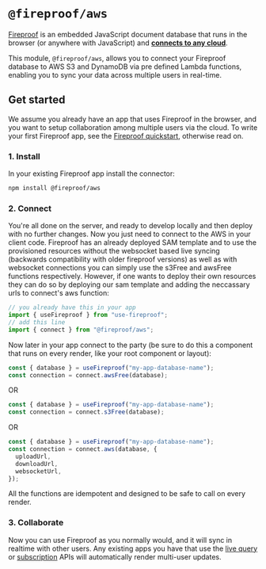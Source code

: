 # `@fireproof/aws`

[Fireproof](https://use-fireproof.com) is an embedded JavaScript document database that runs in the browser (or anywhere with JavaScript) and **[connects to any cloud](https://www.npmjs.com/package/@fireproof/connect)**.

This module, `@fireproof/aws`, allows you to connect your Fireproof database to AWS S3 and DynamoDB via pre defined Lambda functions, enabling you to sync your data across multiple users in real-time.

## Get started

We assume you already have an app that uses Fireproof in the browser, and you want to setup collaboration among multiple users via the cloud. To write your first Fireproof app, see the [Fireproof quickstart](https://use-fireproof.com/docs/react-tutorial), otherwise read on.

### 1. Install

In your existing Fireproof app install the connector:

```sh
npm install @fireproof/aws
```

### 2. Connect

You're all done on the server, and ready to develop locally and then deploy with no further changes. Now you just need to connect to the AWS in your client code. Fireproof has an already deployed SAM template and to use the provisioned resources without the websocket based live syncing (backwards compatibility with older fireproof versions) as well as with websocket connections you can simply use the s3Free and awsFree functions respectively. However, if one wants to deploy their own resources they can do so by deploying our sam template and adding the neccassary urls to connect's aws function:

```js
// you already have this in your app
import { useFireproof } from "use-fireproof";
// add this line
import { connect } from "@fireproof/aws";
```

Now later in your app connect to the party (be sure to do this a component that runs on every render, like your root component or layout):

```js
const { database } = useFireproof("my-app-database-name");
const connection = connect.awsFree(database);
```

OR

```js
const { database } = useFireproof("my-app-database-name");
const connection = connect.s3Free(database);
```

OR

```js
const { database } = useFireproof("my-app-database-name");
const connection = connect.aws(database, {
  uploadUrl,
  downloadUrl,
  websocketUrl,
});
```

All the functions are idempotent and designed to be safe to call on every render.

### 3. Collaborate

Now you can use Fireproof as you normally would, and it will sync in realtime with other users. Any existing apps you have that use the [live query](https://use-fireproof.com/docs/react-hooks/use-live-query) or [subscription](https://use-fireproof.com/docs/database-api/database#subscribe) APIs will automatically render multi-user updates.
